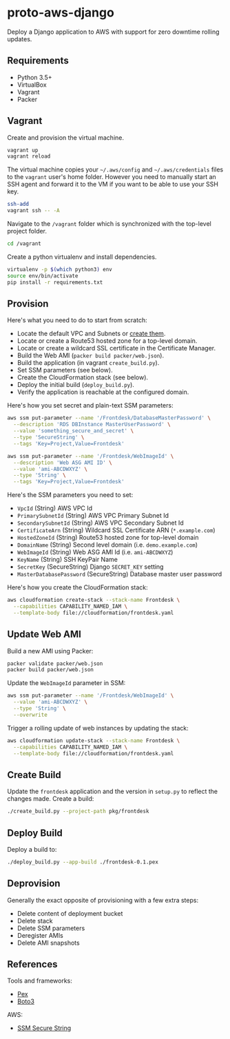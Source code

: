# proto-aws-django

Deploy a Django application to AWS with support for zero downtime rolling
updates.

## Requirements

* Python 3.5+
* VirtualBox
* Vagrant
* Packer

## Vagrant

Create and provision the virtual machine.

```bash
vagrant up
vagrant reload
```

The virtual machine copies your `~/.aws/config` and `~/.aws/credentials` files
to the `vagrant` user's home folder. However you need to manually start an SSH
agent and forward it to the VM if you want to be able to use your SSH key.

```bash
ssh-add
vagrant ssh -- -A
```

Navigate to the `/vagrant` folder which is synchronized with the top-level
project folder.

```bash
cd /vagrant
```

Create a python virtualenv and install dependencies.

```bash
virtualenv -p $(which python3) env
source env/bin/activate
pip install -r requirements.txt
```

## Provision

Here's what you need to do to start from scratch:

* Locate the default VPC and Subnets or [create them](https://docs.aws.amazon.com/vpc/latest/userguide/default-vpc.html#default-vpc-components).
* Locate or create a Route53 hosted zone for a top-level domain.
* Locate or create a wildcard SSL certificate in the Certificate Manager.
* Build the Web AMI (`packer build packer/web.json`).
* Build the application (in vagrant `create_build.py`).
* Set SSM parameters (see below).
* Create the CloudFormation stack (see below).
* Deploy the initial build (`deploy_build.py`).
* Verify the application is reachable at the configured domain.

Here's how you set secret and plain-text SSM parameters:

```bash
aws ssm put-parameter --name '/Frontdesk/DatabaseMasterPassword' \
  --description 'RDS DBInstance MasterUserPassword' \
  --value 'something_secure_and_secret' \
  --type 'SecureString' \
  --tags 'Key=Project,Value=Frontdesk'

aws ssm put-parameter --name '/Frontdesk/WebImageId' \
  --description 'Web ASG AMI ID' \
  --value 'ami-ABCDWXYZ' \
  --type 'String' \
  --tags 'Key=Project,Value=Frontdesk'
```

Here's the SSM parameters you need to set:

* `VpcId` (String) AWS VPC Id
* `PrimarySubnetId` (String) AWS VPC Primary Subnet Id
* `SecondarySubnetId` (String) AWS VPC Secondary Subnet Id
* `CertificateArn` (String) Wildcard SSL Certificate ARN (`*.example.com`)
* `HostedZoneId` (String) Route53 hosted zone for top-level domain
* `DomainName` (String) Second level domain (i.e. `demo.example.com`)
* `WebImageId` (String) Web ASG AMI Id (i.e. `ami-ABCDWXYZ`)
* `KeyName` (String) SSH KeyPair Name
* `SecretKey` (SecureString) Django `SECRET_KEY` setting
* `MasterDatabasePassword` (SecureString) Database master user password

Here's how you create the CloudFormation stack:

```bash
aws cloudformation create-stack --stack-name Frontdesk \
  --capabilities CAPABILITY_NAMED_IAM \
  --template-body file://cloudformation/frontdesk.yaml
```

## Update Web AMI

Build a new AMI using Packer:

```bash
packer validate packer/web.json
packer build packer/web.json
```

Update the `WebImageId` parameter in SSM:

```bash
aws ssm put-parameter --name '/Frontdesk/WebImageId' \
  --value 'ami-ABCDWXYZ' \
  --type 'String' \
  --overwrite
```

Trigger a rolling update of web instances by updating the stack:

```bash
aws cloudformation update-stack --stack-name Frontdesk \
  --capabilities CAPABILITY_NAMED_IAM \
  --template-body file://cloudformation/frontdesk.yaml
```

## Create Build

Update the `frontdesk` application and the version in `setup.py` to reflect the
changes made. Create a build:

```bash
./create_build.py --project-path pkg/frontdesk
```

## Deploy Build

Deploy a build to:

```bash
./deploy_build.py --app-build ./frontdesk-0.1.pex
```

## Deprovision

Generally the exact opposite of provisioning with a few extra steps:

* Delete content of deployment bucket
* Delete stack
* Delete SSM parameters
* Deregister AMIs
* Delete AMI snapshots

## References

Tools and frameworks:

* [Pex](https://pex.readthedocs.io/en/stable/index.html)
* [Boto3](https://boto3.amazonaws.com/v1/documentation/api/latest/index.html)

AWS:

* [SSM Secure String](https://docs.aws.amazon.com/AWSCloudFormation/latest/UserGuide/dynamic-references.html#dynamic-references-ssm-secure-strings)
